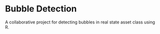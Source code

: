 # Bubble Detection

A collaborative project for detecting bubbles in real state asset class using R. 
